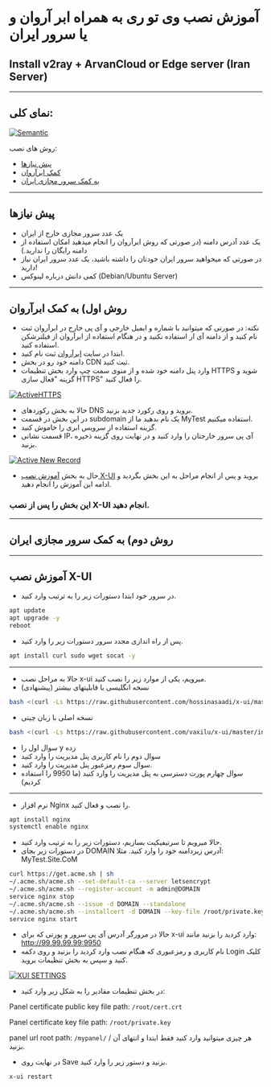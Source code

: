 # آموزش نصب وی تو ری به همراه ابر آروان و یا سرور ایران
## Install v2ray + ArvanCloud or Edge server (Iran Server)


-----------


## نمای کلی:

[![Semantic](https://raw.githubusercontent.com/masterking32/v2ray-tutorial/main/images/1-semantic.png)](https://raw.githubusercontent.com/masterking32/v2ray-tutorial/main/images/1-semantic.png)

روش های نصب: 
- [پیش نیازها](https://github.com/masterking32/v2ray-tutorial#%D9%BE%DB%8C%D8%B4-%D9%86%DB%8C%D8%A7%D8%B2%D9%87%D8%A7)
- [کمک ابرآروان](https://github.com/masterking32/v2ray-tutorial#%D8%B1%D9%88%D8%B4-%D8%A7%D9%88%D9%84-%D8%A8%D9%87-%DA%A9%D9%85%DA%A9-%D8%A7%D8%A8%D8%B1%D8%A2%D8%B1%D9%88%D8%A7%D9%86)
- [به کمک سرور مجازی ایران](https://github.com/masterking32/v2ray-tutorial#%D8%B1%D9%88%D8%B4-%D8%AF%D9%88%D9%85-%D8%A8%D9%87-%DA%A9%D9%85%DA%A9-%D8%B3%D8%B1%D9%88%D8%B1-%D9%85%D8%AC%D8%A7%D8%B2%DB%8C-%D8%A7%DB%8C%D8%B1%D8%A7%D9%86)

-----------

## پیش نیازها
- یک عدد سرور مجازی خارج از ایران
- یک عدد آدرس دامنه (در صورتی که روش ابرآروان را انجام میدهید امکان استفاده از دامنه رایگان را ندارید.)
- در صورتی که میخواهید سرور ایران خودتان را داشته باشید، یک عدد سرور ایران نیاز دارید!
- کمی دانش درباره لینوکس (Debian/Ubuntu Server)

-----------

## روش اول) به کمک ابرآروان
- نکته: در صورتی که میتوانید با شماره و ایمیل خارجی و آی پی خارج در ابرآروان ثبت نام کنید و از دامنه آی ار استفاده نکنید و در هنگام استفاده از ابرآروان از فیلترشکن استفاده کنید.
- ابتدا در سایت [ابرآروان](https://arvancloud.ir) ثبت نام کنید.
- دامنه خود رو در بخش CDN ثبت کنید.
- وارد پنل دامنه خود شده و از منوی سمت چپ وارد بخش تنظیمات HTTPS شوید و گزینه "فعال سازی HTTPS" را فعال کنید.

[![ActiveHTTPS](https://raw.githubusercontent.com/masterking32/v2ray-tutorial/main/images/2-arvan-https-active.png)](https://raw.githubusercontent.com/masterking32/v2ray-tutorial/main/images/2-arvan-https-active.png)

- حالا به بخش رکوردهای DNS بروید و روی رکورد جدید بزنید.
- در این بخش در قسمت subdomain یک نام بدهید ما از MyTest استفاده میکنیم.
- گزینه استفاده از سرویس ابری را خاموش کنید.
- قسمت نشانی IP، آی پی سرور خارجتان را وارد کنید و در نهایت روی گزینه ذخیره بزنید.

[![Active New Record](https://raw.githubusercontent.com/masterking32/v2ray-tutorial/main/images/3-arvan-newdnsrecord.png)](https://raw.githubusercontent.com/masterking32/v2ray-tutorial/main/images/3-arvan-newdnsrecord.png)

- حال به بخش [آموزش نصب X-UI](https://github.com/masterking32/v2ray-tutorial#%D8%A2%D9%85%D9%88%D8%B2%D8%B4-%D9%86%D8%B5%D8%A8-x-ui) بروید و پس از انجام مراحل به این بخش بگردید و ادامه این آموزش را انجام دهید.
 
### این بخش را پس از نصب X-UI انجام دهید.

-----------

## روش دوم) به کمک سرور مجازی ایران

-----------

## آموزش نصب X-UI

- در سرور خود ابتدا دستورات زیر را به ترتیب وارد کنید.
```bash
apt update
apt upgrade -y
reboot
```
- پس از راه اندازی مجدد سرور دستورات زیر را وارد کنید.

```bash
apt install curl sudo wget socat -y
```

---

- حالا به مراحل نصب x-ui میرویم، یکی از موارد زیر را نصب کنید.
- نسخه انگلیسی با قابلیتهای بیشتر (پیشنهادی)

```bash
bash <(curl -Ls https://raw.githubusercontent.com/hossinasaadi/x-ui/master/install.sh)
```

- نسخه اصلی با زبان چینی

```bash
bash <(curl -Ls https://raw.githubusercontent.com/vaxilu/x-ui/master/install.sh)
```

- سوال اول را y زده
- سوال دوم را نام کاربری پنل مدیریت را وارد کنید
- سوال سوم رمزعبور پنل مدیریت را وارد کنید.
- سوال چهارم پورت دسترسی به پنل مدیریت را وارد کنید (ما 9950 را استفاده کردیم)

---
- نرم افزار Nginx را نصب و فعال کنید.

```bash
apt install nginx
systemctl enable nginx
```

- حالا میرویم تا سرتیفیکیت بسازیم، دستورات زیر را به ترتیب وارد کنید.
- در دستورات زیر بجای DOMAIN آدرس زیردامنه خود را وارد کنید. مثلا: MyTest.Site.CoM

```bash
curl https://get.acme.sh | sh
~/.acme.sh/acme.sh --set-default-ca --server letsencrypt
~/.acme.sh/acme.sh --register-account -m admin@DOMAIN
service nginx stop
~/.acme.sh/acme.sh --issue -d DOMAIN --standalone
~/.acme.sh/acme.sh --installcert -d DOMAIN --key-file /root/private.key --fullchain-file /root/cert.crt
service nginx start
```

- حالا در مرورگر آدرس آی پی سرور و پورتی که برای x-ui وارد کردید را بزنید مانند: http://99.99.99.99:9950
- نام کاربری و رمزعبوری که هنگام نصب وارد کردید را بزنید و روی دکمه Login کلیک کنید و سپس به بخش تنظیمات بروید.

[![XUI SETTINGS](https://raw.githubusercontent.com/masterking32/v2ray-tutorial/main/images/4-xui-settings.png)](https://raw.githubusercontent.com/masterking32/v2ray-tutorial/main/images/4-xui-settings.png)

- در بخش تنظیمات مقادیر را به شکل زیر وارد کنید:

Panel certificate public key file path: `/root/cert.crt`

Panel certificate key file path: `/root/private.key`

panel url root path: `/mypanel/` هر چیزی میتوانید وارد کنید فقط ابتدا و انتهای آن / بزنید.

- در نهایت روی Save بزنید و دستور زیر را وارد کنید.

```sh
x-ui restart
```

